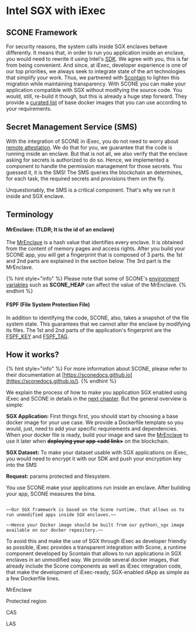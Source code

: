 # Intel SGX with iExec

## SCONE Framework

For security reasons, the system calls inside SGX enclaves behave differently. It means that, in order to run you application inside an enclave, you would need to rewrite it using Intel's [SDK](https://software.intel.com/en-us/sgx/sdk). We agree with you, this is far from being convenient. And since, at iExec, developer experience is one of our top priorities, we always seek to integrate state of the art technologies that simplify your work. Thus, we partnered with [Scontain](https://scontain.com) to lighten this migration while maintaining transparency. With SCONE you can make your application compatible with SGX without modifying the source code. You would, still, re-build it though, but this is already a huge step forward. They provide a [curated list](https://sconedocs.github.io/SCONE_Curated_Images/) of base docker images that you can use according to your requirements.

## Secret Management Service \(SMS\)

With the integration of SCONE in iExec, you do not need to worry about [remote attestation](intel-sgx-technology.md#remote-attestation). We do that for you, we guarantee that the code is running inside an enclave. But that is not all, we also verify that the enclave asking for secrets is authorized to do so. Hence, we implemented a component to handle the permission management for those secrets. You guessed it, it is the SMS! The SMS queries the blockchain an determines, for each task, the required secrets and provisions them on the fly.

Unquestionably, the SMS is a critical component. That's why we run it inside and SGX enclave.

## Terminology

#### MrEnclave: \(TLDR; It is the id of an enclave\)

The [MrEnclave](https://sconedocs.github.io/MrEnclave/) is a hash value that identifies every enclave. It is obtained from the content of memory pages and access rights. After you build your SCONE app, you will get a fingerprint that is composed of 3 parts. the 1st and 2nd parts are explained in the section below. The 3rd part is the MrEnclave.

{% hint style="info" %}
Please note that some of SCONE's [environment variables](https://sconedocs.github.io/SCONE_ENV/) such as **SCONE\_HEAP** can affect the value of the MrEnclave.
{% endhint %}

#### FSPF \(File System Protection File\)

In addition to identifying the code, SCONE, also, takes a snapshot of the file system state. This guarantees that we cannot alter the enclave by modifying its files. The 1st and 2nd parts of the application's fingerprint are the [FSPF\_KEY](https://sconedocs.github.io/SCONE_Fileshield/#file-system-protection-file) and [FSPF\_TAG](https://sconedocs.github.io/SCONE_Fileshield/#file-system-protection-file).

## How it works?

{% hint style="info" %}
For more information about SCONE, please refer to their documentation at [https://sconedocs.github.io](https://sconedocs.github.io/).
{% endhint %}

We explain the process of how to make you application SGX enabled using iExec and SCONE in details in the [next chapter](create-your-first-sgx-app.md). But the general overview is simple:

**SGX Application:** First things first, you should start by choosing a base docker image for your use case. We provide a Dockerfile template so you would, just, need to add your specific requirements and dependencies. When your docker file is ready, build your image and save the [MrEnclave](scone-framework.md#mrenclave) to use it later when ~~**deploying your app &lt;add link&gt;**~~ on the blockchain.

**SGX Dataset:** To make your dataset usable with SGX applications on iExec, you would need to encrypt it with our SDK and push your encryption key into the SMS

**Request:** params protected and filesystem.



You use SCONE make your applications run inside an enclave. After building your app, SCONE measures the bina.

~~~~

~~Our SGX framework is based on the Scone runtime, that allows us to run unmodified apps inside SGX enclaves.~~

~~Hence your Docker image should be built from our python\_sgx image available on our docker repository.~~

~~~~



To avoid this and make the use of SGX through iExec as developer friendly as possible, iExec provides a transparent integration with Scone, a runtime component developed by Scontain that allows to run applications in SGX enclaves in an unmodified way. We provide several docker images, that already include the Scone components as well as iExec integration code, that make the development of iExec-ready, SGX-enabled dApp as simple as a few Dockerfile lines.



MrEnclave

Protected region

CAS

LAS

